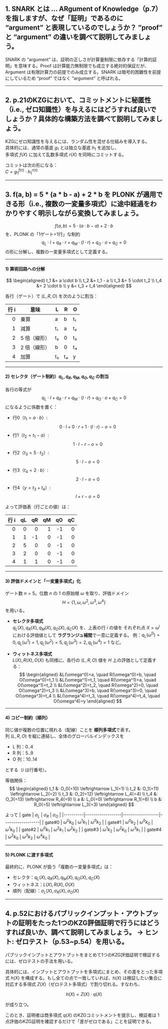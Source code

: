 ## 1. SNARK とは … ARgument of Knowledge（p.7）を指しますが、なぜ「証明」であるのに “argument” と表現しているのでしょうか？ ”proof” と “argument” の違いを調べて説明してみましょう。

SNARK の “argument” は、証明の正しさが計算量制限に依存する「計算的証明」を意味する。Proof は計算能力無制限でも成立する絶対的保証だが、Argument は有限計算力の前提でのみ成立する。SNARK は暗号的困難性を前提にしているため “proof” ではなく “argument” と呼ばれる。

---

## 2. p.21のKZGにおいて、コミットメントに秘匿性（i.e., ゼロ知識性）を与えるにはどうすれば良いでしょうか？具体的な構築方法を調べて説明してみましょう。

KZGにゼロ知識性を与えるには、ランダム性を混ぜる仕組みを導入する。  
具体的には、通常の基底 $g_1$ とは独立な基底 $h_1$ を追加し、  
多項式 $f(X)$ に加えて乱数多項式 $r(X)$ を同時にコミットする。

コミットは次の形になる：  
$C = g_1^{f(\tau)} \cdot h_1^{r(\tau)}$

---

## 3. f(a, b) = 5 * (a * b - a) + 2 * b を PLONK が適用できる形（i.e., 複数の一変量多項式）に途中経過をわかりやすく明示しながら変換してみましょう。

$$
f(a, b) = 5 \cdot (a \cdot b - a) + 2 \cdot b
$$
を、PLONK の「1ゲート=1行」な制約
$$
q_L \cdot l + q_R \cdot r + q_M \cdot (l \cdot r) + q_O \cdot o + q_C = 0
$$
の形に分解し、複数の一変量多項式として定義する。

---

#### 1) 算術回路への分解

$$
\begin{aligned}
t_1 &= a \cdot b \\
t_2 &= t_1 - a \\
t_3 &= 5 \cdot t_2 \\
t_4 &= 2 \cdot b \\
y   &= t_3 + t_4
\end{aligned}
$$

各行（ゲート）で $(L, R, O)$ を次のように割当：

| 行 i | 意味               | L     | R   | O   |
|-----:|--------------------|-------|-----|-----|
| 0    | 乗算                | a     | b   | t₁  |
| 1    | 減算                | t₁    | a   | t₂  |
| 2    | 5 倍（線形）        | t₂    | 0   | t₃  |
| 3    | 2 倍（線形）        | b     | 0   | t₄  |
| 4    | 加算                | t₃    | t₄  | y   |

---

#### 2) セレクタ（ゲート制約）$q_L, q_R, q_M, q_O, q_C$ の割当
各行の等式が
$$
q_L \cdot l + q_R \cdot r + q_M \cdot (l \cdot r) + q_O \cdot o + q_C = 0
$$
になるように係数を置く：

- 行0（$t_1 = a \cdot b$）:  $$0 \cdot l + 0 \cdot r + 1 \cdot (l \cdot r) - o = 0$$
- 行1（$t_2 = t_1 - a$）: $$1 \cdot l - r - o = 0$$
- 行2（$t_3 = 5 \cdot t_2$）: $$5 \cdot l - o = 0$$
- 行3（$t_4 = 2 \cdot b$）: $$2 \cdot l - o = 0$$
- 行4（$y = t_3 + t_4$）: $$l + r - o = 0$$

よって評価表（行ごとの値）は：

| 行 i | qL | qR | qM | qO | qC |
|-----:|---:|---:|---:|---:|---:|
| 0    |  0 |  0 |  1 | -1 |  0 |
| 1    |  1 | -1 |  0 | -1 |  0 |
| 2    |  5 |  0 |  0 | -1 |  0 |
| 3    |  2 |  0 |  0 | -1 |  0 |
| 4    |  1 |  1 |  0 | -1 |  0 |

---

#### 3) 評価ドメインと「一変量多項式」化
ゲート数 $n=5$。位数 $n$ の 1 の原始根 $\omega$ を取り、評価ドメイン
$$
H = \{1, \omega, \omega^2, \omega^3, \omega^4\}
$$
を用いる。

- **セレクタ多項式**  
  $q_L(X), q_R(X), q_M(X), q_O(X), q_C(X)$ を、上表の行 $i$ の値を
  それぞれ点 $X = \omega^i$ における評価値として **ラグランジュ補間**で一意に定義する。
  例：$q_L(\omega^0)=0, q_L(\omega^1)=1, q_L(\omega^2)=5, q_L(\omega^3)=2, q_L(\omega^4)=1$ など。

- **ウィットネス多項式**  
  $L(X), R(X), O(X)$ も同様に、各行の $(L, R, O)$ 値を $H$ 上の評価として定義する：
  $$
  \begin{aligned}
  &L(\omega^0)=a, \quad R(\omega^0)=b, \quad O(\omega^0)=t_1 \\
  &L(\omega^1)=t_1, \quad R(\omega^1)=a, \quad O(\omega^1)=t_2 \\
  &L(\omega^2)=t_2, \quad R(\omega^2)=0, \quad O(\omega^2)=t_3 \\
  &L(\omega^3)=b, \quad R(\omega^3)=0, \quad O(\omega^3)=t_4 \\
  &L(\omega^4)=t_3, \quad R(\omega^4)=t_4, \quad O(\omega^4)=y
  \end{aligned}
  $$

---

#### 4) コピー制約（順列）
同じ値が複数の位置に現れる（配線）ことを **順列多項式**で表す。  
列 $(L,R,O)$ を縦に連結し、全体のグローバルインデックスを

- L 列：$0..4$
- R 列：$5..9$
- O 列：$10..14$

とする（$i$ は行番号）。

等価関係：
$$
\begin{aligned}
t_1 &: O_0(=10) \leftrightarrow L_1(=1) \\
t_2 &: O_1(=11) \leftrightarrow L_2(=2) \\
t_3 &: O_2(=12) \leftrightarrow L_4(=4) \\
t_4 &: O_3(=13) \leftrightarrow R_4(=9) \\
a   &: L_0(=0)  \leftrightarrow R_1(=6) \\
b   &: R_0(=5)  \leftrightarrow L_3(=3)
\end{aligned}
$$

よって
| gate     | $\sigma_L$        | $\sigma_R$        | $\sigma_O$        |
|----------|------------------|------------------|------------------|
| gate#0   | $\omega^0 k_0$   | $\omega^1 k_1$   | $\omega^0 k_2$   |
| gate#1   | $\omega^0 k_2$   | $\omega^0 k_0$   | $\omega^1 k_0$   |
| gate#2   | $\omega^0 k_1$   | $\omega^2 k_1$   | $\omega^2 k_2$   |
| gate#3   | $\omega^1 k_2$   | $\omega^2 k_0$   | $\omega^3 k_1$   |
| gate#4   | $\omega^2 k_0$   | $\omega^3 k_2$   | $\omega^4 k_0$   |


---

#### 5) PLONK に渡す多項式
最終的に、PLONK が扱う「複数の一変量多項式」は：

- セレクタ：$q_L(X), q_R(X), q_M(X), q_O(X), q_C(X)$
- ウィットネス：$L(X), R(X), O(X)$
- 順列（配線）：$\sigma_L(X), \sigma_R(X), \sigma_O(X)$ 


---

## 4. p.52におけるパブリックインプット・アウトプットの証明をたった1つのKZG評価証明で行うにはどうすれば良いか、調べて説明してみましょう。 → ヒント: ゼロテスト（p.53~p.54）を用いる。

パブリックインプットとアウトプットをまとめて1つのKZG評価証明で検証するには、ゼロテストの手法を用いる。  

具体的には、インプットとアウトプットを多項式にまとめ、その差をとった多項式 $h(X)$ を構成する。もし全ての点で一致していれば、$h(X)$ は検証したい集合に対応する多項式 $Z(X)$（ゼロテスト多項式）で割り切れる。すなわち、

$$
h(X) = Z(X) \cdot q(X)
$$

が成り立つ。  

このとき、証明者は商多項式 $q(X)$ のKZGコミットメントを提示し、検証者は 1点評価のKZG証明を確認するだけで「差がゼロである」ことを証明できる。  

